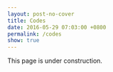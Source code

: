 ```yaml
---
layout: post-no-cover
title: Codes
date: 2016-05-29 07:03:00 +0800
permalink: /codes
show: true
---
```



This page is under construction.
